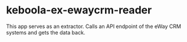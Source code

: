 # keboola-ex-ewaycrm-reader
This app serves as an extractor. Calls an API endpoint of the eWay CRM systems and gets the data back.

